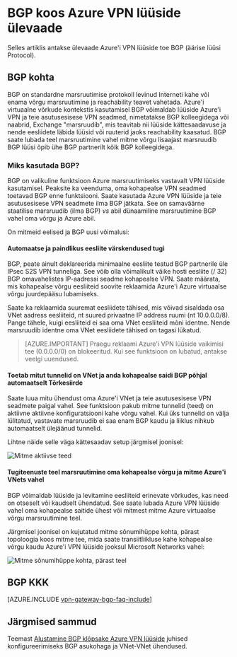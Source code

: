<properties
   pageTitle="Ülevaade koos Azure VPN lüüside BGP | Microsoft Azure'i"
   description="Selles artiklis antakse ülevaade BGP Azure'i VPN lüüside abil."
   services="vpn-gateway"
   documentationCenter="na"
   authors="yushwang"
   manager="rossort"
   editor=""
   tags=""/>

<tags
   ms.service="vpn-gateway"
   ms.devlang="na"
   ms.topic="article"
   ms.tgt_pltfrm="na"
   ms.workload="infrastructure-services"
   ms.date="06/16/2016"
   ms.author="yushwang"/>

# <a name="overview-of-bgp-with-azure-vpn-gateways"></a>BGP koos Azure VPN lüüside ülevaade

Selles artiklis antakse ülevaade Azure'i VPN lüüside toe BGP (äärise lüüsi Protocol).

## <a name="about-bgp"></a>BGP kohta

BGP on standardne marsruutimise protokoll levinud Interneti kahe või enama võrgu marsruutimine ja reachability teavet vahetada. Azure'i virtuaalne võrkude kontekstis kasutamisel BGP võimaldab lüüside Azure'i VPN ja teie asutusesisese VPN seadmed, nimetatakse BGP kolleegidega või naabrid, Exchange "marsruudib", mis teavitab nii lüüside kättesaadavuse ja nende eesliidete läbida lüüsid või ruuterid jaoks reachability kaasatud. BGP saate lubada teel marsruutimine vahel mitme võrgu lisaajast marsruudib BGP lüüsi õpib ühe BGP partnerilt kõik BGP kolleegidega.
 
### <a name="why-use-bgp"></a>Miks kasutada BGP?

BGP on valikuline funktsioon Azure marsruutimiseks vastavalt VPN lüüside kasutamisel. Peaksite ka veenduma, oma kohapealse VPN seadmed toetavad BGP enne funktsiooni. Saate kasutada Azure VPN lüüside ja teie asutusesisese VPN seadmete ilma BGP jätkata. See on samaväärne staatilise marsruudib (ilma BGP) *vs* abil dünaamiline marsruutimine BGP vahel oma võrgu ja Azure abil.

On mitmeid eelised ja BGP uusi võimalusi:

#### <a name="support-automatic-and-flexible-prefix-updates"></a>Automaatse ja paindlikus eesliite värskendused tugi

BGP, peate ainult deklareerida minimaalne eesliite teatud BGP partnerile üle IPsec S2S VPN tunneliga. See võib olla võimalikult väike hosti eesliite (/ 32) BGP omavahelistes IP-aadressi seadme kohapealse VPN. Saate määrata, mis kohapealse võrgu eesliiteid soovite reklaamida Azure'i Azure virtuaalse võrgu juurdepääsu lubamiseks.
    
Saate ka reklaamida suuremat eesliidete tähised, mis võivad sisaldada osa VNet aadress eesliiteid, nt suured privaatne IP address ruumi (nt 10.0.0.0/8). Pange tähele, kuigi eesliiteid ei saa oma VNet eesliiteid mõni identne. Nende marsruudib identne oma VNet eesliidete tähised on tagasi lükatud.

>[AZURE.IMPORTANT] Praegu reklaami Azure'i VPN lüüside vaikimisi tee (0.0.0.0/0) on blokeeritud. Kui see funktsioon on lubatud, antakse veelgi uuendused.

#### <a name="support-multiple-tunnels-between-a-vnet-and-an-on-premises-site-with-automatic-failover-based-on-bgp"></a>Toetab mitut tunnelid on VNet ja anda kohapealse saidi BGP põhjal automaatselt Tõrkesiirde

Saate luua mitu ühendust oma Azure'i VNet ja teie asutusesisese VPN seadmete paigal vahel. See funktsioon pakub mitme tunnelid (teed) on aktiivne aktiivne konfiguratsiooni kahe võrgu vahel. Kui üks tunnelid on välja lülitatud, vastavate marsruudib ei saa enam BGP kaudu ja liiklus nihkub automaatselt ülejäänud tunnelid.
    
Lihtne näide selle väga kättesaadav setup järgmisel joonisel:
    
![Mitme aktiivse teed](./media/vpn-gateway-bgp-overview/multiple-active-tunnels.png)

#### <a name="support-transit-routing-between-your-on-premises-networks-and-multiple-azure-vnets"></a>Tugiteenuste teel marsruutimine oma kohapealse võrgu ja mitme Azure'i VNets vahel

BGP võimaldab lüüside ja levitamine eesliiteid erinevate võrkudes, kas need on otseselt või kaudselt ühendatud. See saate lubada Azure VPN lüüside vahel oma kohapealse saitide ühest või mitmest mitme Azure virtuaalse võrgu marsruutimine teel.
    
Järgmisel joonisel on kujutatud mitme sõnumihüppe kohta, pärast topoloogia koos mitme tee, mida saate transiitliikluse kahe kohapealse võrgu kaudu Azure'i VPN lüüside jooksul Microsoft Networks vahel:

![Mitme sõnumihüppe kohta, pärast teel](./media/vpn-gateway-bgp-overview/full-mesh-transit.png)

## <a name="bgp-faqs"></a>BGP KKK


[AZURE.INCLUDE [vpn-gateway-bgp-faq-include](../../includes/vpn-gateway-bpg-faq-include.md)] 




## <a name="next-steps"></a>Järgmised sammud

Teemast [Alustamine BGP klõpsake Azure VPN lüüside](./vpn-gateway-bgp-resource-manager-ps.md) juhised konfigureerimiseks BGP asukohaga ja VNet-VNet ühendused.

